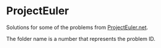 # ProjectEuler

Solutions for some of the problems from [ProjectEuler.net](https://projecteuler.net).

The folder name is a number that represents the problem ID.
